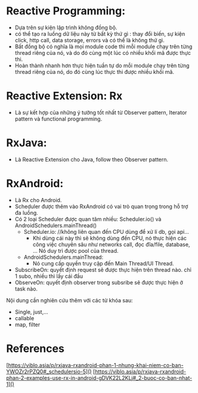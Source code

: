 # Reactive Programming:
- Dựa trên sự kiện lập trình không đồng bộ.
- có thể tạo ra luồng dữ liệu này từ bất kỳ thứ gì : thay đổi biến,
sự kiện click, http call, data storage, errors và có thể là không thứ gì.
- Bất đồng bộ có nghĩa là mọi module code thì mỗi module chạy trên từng thread
riêng của nó, và do đó cùng một lúc có nhiều khối mã được thực thi.
- Hoàn thành nhanh hơn thực hiện tuần tự do mỗi module chạy trên từng thread riêng của nó,
do đó cùng lúc thực thi được nhiều khối mã.
# Reactive Extension: Rx
- Là sự kết hợp của những ý tưởng tốt nhất từ Observer pattern, Iterator pattern và functional programming.
# RxJava:
- Là Reactive Extension cho Java, follow theo Observer pattern.
# RxAndroid:
- Là Rx cho Android.
- Scheduler được thêm vào RxAndroid có vai trò quan trọng trong hỗ trợ đa luồng.
- Có 2 loại Scheduler được quan tâm nhiều: Scheduler.io() và AndroidSchedulers.mainThread()
	+ Scheduler.io: //không liên quan đến CPU dùng để xử lí db, gọi api...
		* Khi dùng cái này thì sẽ không dùng đến CPU, nó thực hiện các công việc chuyên sâu như networks call,
		đọc đĩa/file, database, … Nó duy trì được pool của thread.
	+ AndroidSchedulers.mainThread:
		* Nó cung cấp quyền truy cập đến Main Thread/UI Thread.
- SubscribeOn: quyết định request sẽ được thực hiện trên thread nào. chỉ 1 subo, nhiều thì lấy cái đầu
- ObserveOn: quyết định observer trong subsribe sẽ được thực hiện ở task nào.

Nội dung cần nghiên cứu thêm với các từ khóa sau:
- Single, just,...
- callable
- map, filter
# References
[https://viblo.asia/p/rxjava-rxandroid-phan-1-nhung-khai-niem-co-ban-YWOZr2rPZQ0#_schedulersio-5]()
[https://viblo.asia/p/rxjava-rxandroid-phan-2-examples-use-rx-in-android-gDVK22L2KLj#_2-buoc-co-ban-nhat-1]()